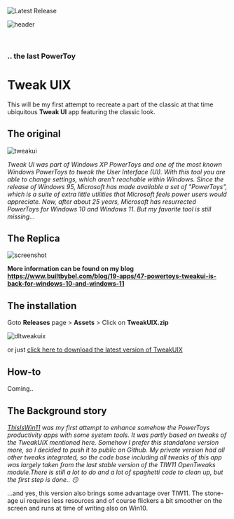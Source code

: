 ![Latest Release](https://img.shields.io/github/v/release/builtbybel/TweakUIX?style=for-the-badge)

![header](https://github.com/builtbybel/TweakUIX/blob/main/assets/header.png)

<br>

### .. the last PowerToy
# Tweak UIX

This will be my first attempt to recreate a part of the classic at that time ubiquitous **Tweak UI** app featuring the classic look.

## The original
![tweakui](https://github.com/builtbybel/TweakUIX/blob/main/assets/tweakui.png?raw=true)


_Tweak UI was part of Windows XP PowerToys and one of the most known Windows PowerToys to tweak the User Interface (UI). With this tool you are able to change settings, which aren't reachable within Windows. Since the release of Windows 95, Microsoft has made available a set of "PowerToys", which is a suite of extra little utilities that Microsoft feels power users would appreciate. Now, after about 25 years, Microsoft has resurrected PowerToys for Windows 10 and Windows 11. But my favorite tool is still missing..._

## The Replica
![screenshot](https://github.com/builtbybel/TweakUIX/blob/main/assets/tuix.png)

**More information can be found on my blog 
https://www.builtbybel.com/blog/19-apps/47-powertoys-tweakui-is-back-for-windows-10-and-windows-11**

 ## The installation
Goto **Releases** page > **Assets** > Click on **TweakUIX.zip**

 ![dltweakuix](https://user-images.githubusercontent.com/57478606/154859955-2df51981-c994-4ba9-a183-e4735d411cdb.png)
 
 or just [click here to download the latest version of TweakUIX](https://github.com/builtbybel/TweakUIX/releases)

## How-to

Coming..

## The Background story
_[ThisIsWin11](https://github.com/builtbybel/ThisIsWin11/r) was my first attempt to enhance somehow the PowerToys productivity apps with some system tools. It was partly based on tweaks of the TweakUIX mentioned here. Somehow I prefer this standalone version more, so I decided to push it to public on Github. 
My private version had all other tweaks integrated, so the code base including all tweaks of this app was largely taken from the last stable version of the TIW11 OpenTweaks module.There is still a lot to do and a lot of spaghetti code to clean up, but the first step is done.. :smirk:_

...and yes, this version also brings some advantage over TIW11. The stone-age ui requires less resources and of course flickers a bit smoother on the screen and runs at time of writing also on Win10.
